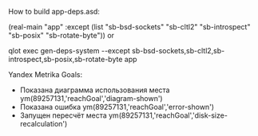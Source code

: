 How to build app-deps.asd:

(real-main "app" :except (list "sb-bsd-sockets" "sb-cltl2" "sb-introspect" "sb-posix" "sb-rotate-byte"))
or

qlot exec gen-deps-system --except sb-bsd-sockets,sb-cltl2,sb-introspect,sb-posix,sb-rotate-byte app

Yandex Metrika Goals:

- Показана диаграмма использования места
  ym(89257131,'reachGoal','diagram-shown')
- Показана ошибка
  ym(89257131,'reachGoal','error-shown')
- Запущен пересчёт места
  ym(89257131,'reachGoal','disk-size-recalculation')
